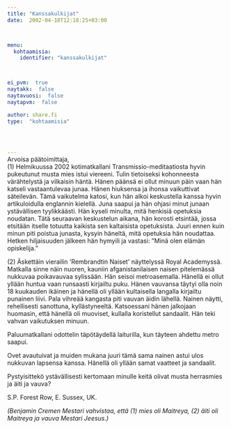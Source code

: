 ```yaml
---
title: "Kanssakulkijat"
date:  2002-04-18T12:18:25+03:00



menu:
  kohtaamisia:
    identifier: "kanssakulkijat"



ei_pvm:  true
naytakk:  false
naytavuosi:  false
naytapvm:  false

author: share.fi
type:  "kohtaamisia"



 
---
```

<p style="margin-top:-15px;">Arvoisa päätoimittaja,<br>
(1) Helmikuussa 2002 kotimatkallani Transmissio-meditaatiosta hyvin pukeutunut musta mies istui viereeni. Tulin tietoiseksi kohonneesta värähtelystä ja vilkaisin häntä. Hänen päänsä ei ollut minuun päin vaan hän katseli vastaantulevaa junaa. Hänen hiuksensa ja ihonsa vaikuttivat säteilevän. Tämä vaikutelma katosi, kun hän alkoi keskustella kanssa hyvin artikuloidulla englannin kielellä. Juna saapui ja hän ohjasi minut junaan ystävällisen tyylikkäästi. Hän kyseli minulta, mitä henkisiä opetuksia noudatan. Tätä seuraavan keskustelun aikana, hän korosti etsintää, jossa etsitään itselle totuutta kaikista sen kaltaisista opetuksista. Juuri ennen kuin minun piti poistua junasta, kysyin häneltä, mitä opetuksia hän noudattaa. Hetken hiljaisuuden jälkeen hän hymyili ja vastasi: ”Minä olen elämän opiskelija.”</p>
<p>(2) Äskettäin vierailin 'Rembrandtin Naiset' näyttelyssä Royal Academyssä. Matkalla sinne näin nuoren, kauniin afganistanilaisen naisen pitelemässä nukkuvaa poikavauvaa sylissään. Hän seisoi metroasemalla. Hänellä ei ollut yllään huntua vaan runsaasti kirjailtu puku. Hänen vauvansa täytyi olla noin 18 kuukauden ikäinen ja hänellä oli yllään kultaisella langalla kirjailtu punainen liivi. Pala vihreää kangasta piti vauvan äidin lähellä. Nainen näytti, rehellisesti sanottuna, kyllästyneeltä. Katsoessani hänen jalkojaan huomasin, että hänellä oli muoviset, kullalla koristellut sandaalit. Hän teki vahvan vaikutuksen minuun.</p>
<p>Paluumatkallani odottelin täpötäydellä laiturilla, kun täyteen ahdettu metro saapui.</p>
<p>Ovet avautuivat ja muiden mukana juuri tämä sama nainen astui ulos nukkuvan lapsensa kanssa. Hänellä oli yllään samat vaatteet ja sandaalit.</p>
<p>Pystyisittekö ystävällisesti kertomaan minulle keitä olivat musta herrasmies ja äiti ja vauva?</p>
<p>S.P. Forest Row, E. Sussex, UK.</p>
<p><em>(Benjamin Cremen Mestari vahvistaa, että (1) mies oli Maitreya, (2) äiti oli Maitreya ja vauva Mestari Jeesus.)</em></p>